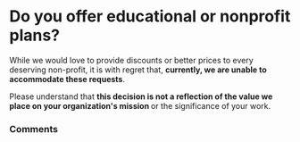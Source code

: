 # Do you offer educational or nonprofit plans?

<p class="no-margin">While we would love to provide discounts or better prices to every deserving non-profit, it is with regret that, <b>currently, we are unable to accommodate these requests</b>. </p>
<p class="no-margin"></p>
<p class="no-margin">Please understand that <b>this decision is not a reflection of the value we place on your organization's mission </b>or the significance of your work.</p>

### Comments

<Comments />